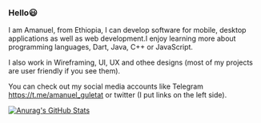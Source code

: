 ### Hello😃

   I am Amanuel, from Ethiopia, I can develop software for mobile, desktop applications
   as well as web development.I enjoy learning more about programming languages, Dart, 
   Java, C++ or JavaScript.

  I also work in Wireframing, UI, UX and othee designs (most of my projects are user friendly if you see them).

  You can check out my social media accounts like Telegram https://t.me/amanuel_guletat 
  or twitter (I put links on the left side).

[![Anurag's GitHub Stats](https://github-readme-stats.vercel.app/api?username=amanuelongithub)](https://github.com/anuraghazra/github-readme-stats)
